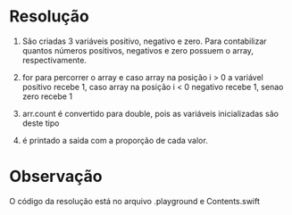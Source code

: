 # Resolução
1) São criadas 3 variáveis positivo, negativo e zero. Para contabilizar quantos números positivos, negativos e zero possuem o array, respectivamente.

2) for para percorrer o array e caso array na posição i > 0 a variável positivo recebe 1, caso array na posição i < 0 negativo recebe 1, senao zero recebe 1

3) arr.count é convertido para double, pois as variáveis inicializadas são deste tipo

4) é printado a saida com a proporção de cada valor.

#  Observação
O código da resolução está no arquivo .playground e Contents.swift

